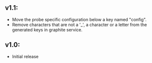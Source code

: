 ## v1.1:

* Move the probe specific configuration below a key named "config".
* Remove characters that are not a '_', a character or a letter from the generated keys in graphite service.

## v1.0:

* Initial release